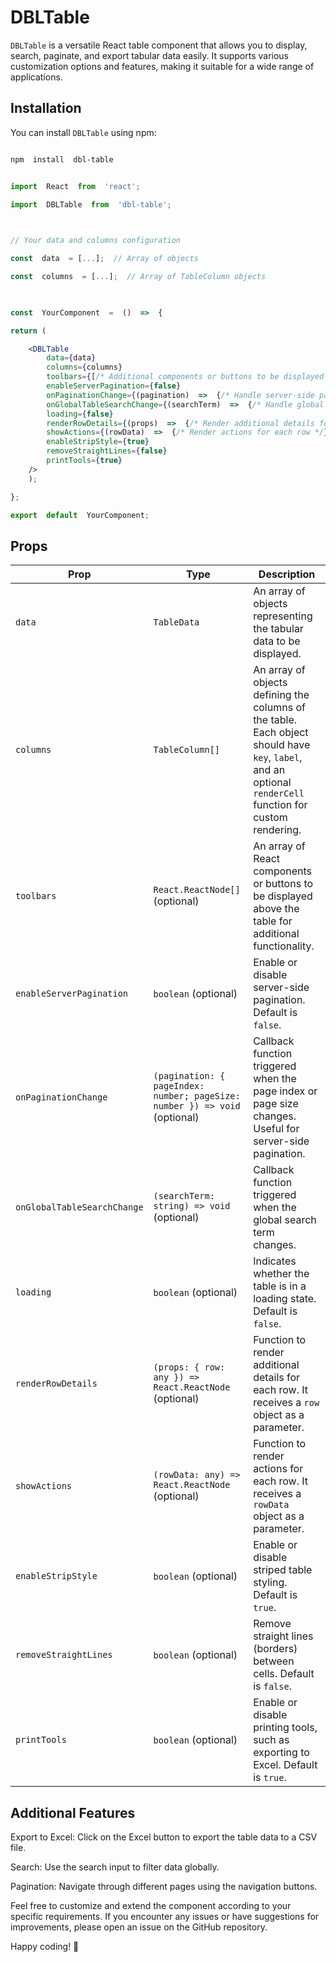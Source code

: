 
# DBLTable

  

`DBLTable` is a versatile React table component that allows you to display, search, paginate, and export tabular data easily. It supports various customization options and features, making it suitable for a wide range of applications.

  

## Installation

  

You can install `DBLTable` using npm:

  

```bash

npm  install  dbl-table

```

  

```jsx

import  React  from  'react';

import  DBLTable  from  'dbl-table';

  

// Your data and columns configuration

const  data  = [...];  // Array of objects

const  columns  = [...];  // Array of TableColumn objects

  

const  YourComponent  =  ()  =>  {

return (

    <DBLTable
        data={data}
        columns={columns}
        toolbars={[/* Additional components or buttons to be displayed above the table */]}
        enableServerPagination={false}
        onPaginationChange={(pagination)  =>  {/* Handle server-side pagination */}}
        onGlobalTableSearchChange={(searchTerm)  =>  {/* Handle global table search */}}
        loading={false}
        renderRowDetails={(props)  =>  {/* Render additional details for each row */}}
        showActions={(rowData)  =>  {/* Render actions for each row */}}
        enableStripStyle={true}
        removeStraightLines={false}
        printTools={true}
    />
    );

};

export  default  YourComponent;

```



## Props



| Prop                        | Type                                                  | Description                                                                                                                                                 |
| --------------------------- | ----------------------------------------------------- | ----------------------------------------------------------------------------------------------------------------------------------------------------------- |
| `data`                      | `TableData`                                           | An array of objects representing the tabular data to be displayed.                                                                                          |
| `columns`                   | `TableColumn[]`                                       | An array of objects defining the columns of the table. Each object should have `key`, `label`, and an optional `renderCell` function for custom rendering. |
| `toolbars`                  | `React.ReactNode[]` (optional)                        | An array of React components or buttons to be displayed above the table for additional functionality.                                                     |
| `enableServerPagination`    | `boolean` (optional)                                  | Enable or disable server-side pagination. Default is `false`.                                                                                                |
| `onPaginationChange`        | `(pagination: { pageIndex: number; pageSize: number }) => void` (optional) | Callback function triggered when the page index or page size changes. Useful for server-side pagination.                                                   |
| `onGlobalTableSearchChange` | `(searchTerm: string) => void` (optional)              | Callback function triggered when the global search term changes.                                                                                             |
| `loading`                   | `boolean` (optional)                                  | Indicates whether the table is in a loading state. Default is `false`.                                                                                        |
| `renderRowDetails`          | `(props: { row: any }) => React.ReactNode` (optional)  | Function to render additional details for each row. It receives a `row` object as a parameter.                                                              |
| `showActions`               | `(rowData: any) => React.ReactNode` (optional)        | Function to render actions for each row. It receives a `rowData` object as a parameter.                                                                     |
| `enableStripStyle`          | `boolean` (optional)                                  | Enable or disable striped table styling. Default is `true`.                                                                                                  |
| `removeStraightLines`       | `boolean` (optional)                                  | Remove straight lines (borders) between cells. Default is `false`.                                                                                           |
| `printTools`                | `boolean` (optional)                                  | Enable or disable printing tools, such as exporting to Excel. Default is `true`.                                                                             |

  

## Additional Features

Export to Excel: Click on the Excel button to export the table data to a CSV file.

Search: Use the search input to filter data globally.

Pagination: Navigate through different pages using the navigation buttons.

Feel free to customize and extend the component according to your specific requirements. If you encounter any issues or have suggestions for improvements, please open an issue on the GitHub repository.

  

Happy coding! 🚀